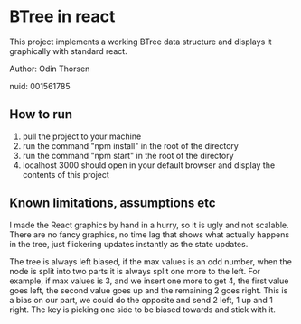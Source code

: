 # BTree in react

This project implements a working BTree data structure and displays it graphically with standard react.

Author: Odin Thorsen

nuid: 001561785

## How to run

1. pull the project to your machine
2. run the command "npm install" in the root of the directory
3. run the command "npm start" in the root of the directory
4. localhost 3000 should open in your default browser and display the contents of this project


## Known limitations, assumptions etc
I made the React graphics by hand in a hurry, so it is ugly and not scalable.
There are no fancy graphics, no time lag that shows what actually happens in the tree, just flickering updates instantly as the state updates.

The tree is always left biased, if the max values is an odd number, when the node is split into two parts it is always split one more to the left.
For example, if max values is 3, and we insert one more to get 4, the first value goes left, the second value goes up and the remaining 2 goes right. 
This is a bias on our part, we could do the opposite and send 2 left, 1 up and 1 right. The key is picking one side to be biased towards and stick with it.




